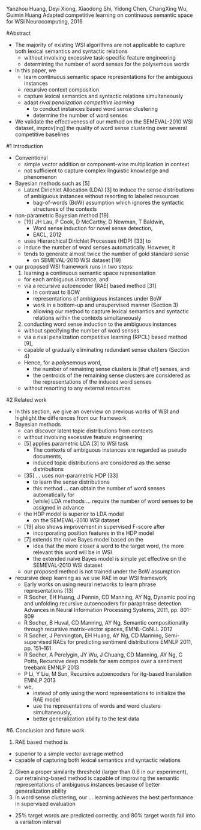 Yanzhou Huang, Deyi Xiong, Xiaodong Shi, Yidong Chen, ChangXing Wu, Guimin Huang
Adapted competitive learning on continuous semantic space for WSI
Neurocomputing, 2016

#Abstract

* The majority of existing WSI algorithms are not applicable to capture
  both lexical semantics and syntactic relations
  * without involving excessive task-specific feature engineering
  * determining the number of word senses for the polysemous words
* In this paper, we
  * learn continuous semantic space representations for the ambiguous instances
  * recursive context composition
  * capture lexical semantics and syntactic relations simultaneously
  * adapt _rival penalization competitive learning_
    * to conduct instances based word sense clustering
    * determine the number of word senses
* We validate the effectiveness of our method
  on the SEMEVAL-2010 WSI dataset, improv[ing] the quality of word sense
  clustering over several competitive baselines

#1 Introduction

* Conventional
  * simple vector addition or component-wise multiplication in context
  * not sufficient to capture complex linguistic knowledge and phenomenon
* Bayesian methods such as [5]
  * Latent Dirichlet Allocation (LDA) [3] to induce the sense distributions of
    ambiguous instances without resorting to labeled resources
    * bag-of-words (BoW) assumption which
      ignores the syntactic structures of the contexts
* non-parametric Bayesian method [19]
  * [19] JH Lau, P Cook, D McCarthy, D Newman, T Baldwin,
    * Word sense induction for novel sense detection,
    * EACL, 2012
  * uses Hierarchical Dirichlet Processes (HDP) [33] to
  * induce the number of word senses automatically. However, it
  * tends to generate almost twice the number of gold standard sense
    * on SEMEVAL-2010 WSI dataset [19]
* our proposed WSI framework runs in two steps:
  1. learning a continuous semantic space representation
    * for each ambiguous _instance_, and
    * via a recursive autoencoder (RAE) based method [31]
      * In contrast to BOW
      * representations of ambiguous instances under BoW
      * work in a bottom-up and unsupervised manner (Section 3)
      * allowing our method to capture lexical semantics and syntactic
        relations within the contexts simultaneously
  2. conducting word sense induction to the ambiguous instances
    * without specifying the number of word senses
    * via a rival penalization competitive learning (RPCL) based method [9],
    * capable of gradually eliminating redundant sense clusters (Section 4)
  * Hence, for a polysemous word,
    * the number of remaining sense clusters is [that of] senses, and
    * the centroids of the remaining sense clusters
      are considered as the representations of the induced word senses
  * without resorting to any external resources

#2 Related work

* In this section, we give an overview on previous works of WSI and
  highlight the differences from our framework
* Bayesian methods
  * can discover latent topic distributions from contexts
  * without involving excessive feature engineering
  * [5] applies parametric LDA [3] to WSI task
    * The contexts of ambiguous instances are regarded as pseudo documents,
    * induced topic distributions are considered as the sense distributions
  * [35] ... uses non-parametric HDP [33]
    * to learn the sense distributions
    * this method ... can obtain the number of word senses automatically for
    * [while] LDA methods ...  require the number of word senses to be
      assigned in advance
  * the HDP model is superior to LDA model
    * on the SEMEVAL-2010 WSI dataset
  * [19] also shows improvement in supervised F-score after
    * incorporating position features in the HDP model
  * [7] extends the naive Bayes model based on the
    * idea that the more closer a word to the target word, the more
      relevant this word will be in WSI
    * the extended naive Bayes model is simple yet effective on the
      SEMEVAL-2010 WSI dataset
  * our proposed method is not trained under the BoW assumption
* recursive deep learning as we use RAE in our WSI framework
  * Early works on using neural networks to learn phrase representations [13]
  * R Socher, EH Huang, J Pennin, CD Manning, AY Ng,
    Dynamic pooling and unfolding recursive autoencoders
      for paraphrase detection
    Advances in Neural Information Processing Systems, 2011, pp. 801–809
  * R Socher, B Huval, CD Manning, AY Ng,
    Semantic compositionality through recursive matrix–vector spaces,
    EMNL-CoNLL 2012
  * R Socher, J Pennington, EH Huang, AY Ng, CD Manning,
    Semi-supervised RAEs for predicting sentiment distributions
    EMNLP 2011, pp. 151–161
  * R Socher, A Perelygin, JY Wu, J Chuang, CD Manning, AY Ng, C Potts,
    Recursive deep models for sem compos over a sentiment treebank
    EMNLP 2013
  * P Li, Y Liu, M Sun,
    Recursive autoencoders for itg-based translation
    EMNLP 2013
  * we,
    * instead of only using the word representations to initialize the RAE
      model
    * use the representations of words and word clusters simultaneously,
    * better generalization ability to the test data

#6. Conclusion and future work

1. RAE based method is
  * superior to a simple vector average method
  * capable of capturing both lexical semantics and syntactic relations
2. Given a proper similarity threshold (larger than 0.6 in our experiment), our
   retraining-based method is capable of improving the semantic representations
   of ambiguous instances because of better generalization ability
3. In word sense clustering, our ...  learning achieves the
  best performance in supervised evaluation
  * 25% target words are predicted correctly, and
    80% target words fall into a variation interval
